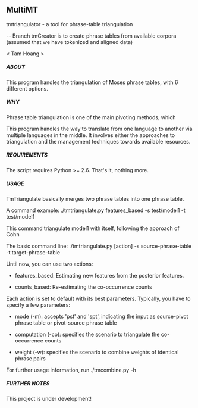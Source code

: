 
MultiMT
------


tmtriangulator - a tool for phrase-table triangulation 

-- Branch tmCreator is to create phrase tables from available corpora (assumed that we have tokenized and aligned data)

< Tam Hoang >

##### ABOUT

This program handles the triangulation of Moses phrase tables, with 6 different options. 

##### WHY

Phrase table triangulation is one of the main pivoting methods, which 

This program handles the way to translate from one language to another via multiple languages in the middle. It involves either the approaches to triangulation and the management techniques towards available resources.

##### REQUIREMENTS

The script requires Python >= 2.6. That's it, nothing more.

##### USAGE

TmTriangulate basically merges two phrase tables into one phrase table.

A command example: ./tmtriangulate.py features\_based -s test/model1 -t test/model1

This command triangulate model1 with itself, following the approach of Cohn

The basic command line: ./tmtriangulate.py [action] -s source-phrase-table -t target-phrase-table

Until now, you can use two actions:

* features\_based: Estimating new features from the posterior features. 

* counts\_based: Re-estimating the co-occurrence counts

Each action is set to default with its best parameters. Typically, you have to specify a few parameters:

* mode (-m): accepts \'pst\' and \'spt\', indicating the input as source-pivot phrase table or pivot-source phrase table

* computation (-co): specifies the scenario to triangulate the co-occurrence counts

* weight (-w): specifies the scenario to combine weights of identical phrase pairs

For further usage information, run ./tmcombine.py -h

##### FURTHER NOTES

This project is under development! 
